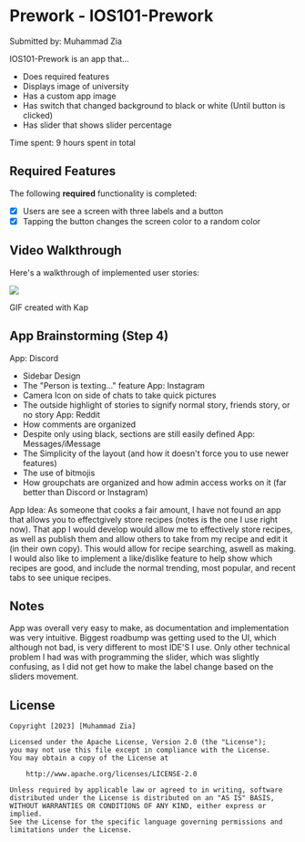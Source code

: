 # Prework - IOS101-Prework

Submitted by: Muhammad Zia

IOS101-Prework is an app that...
- Does required features
- Displays image of university
- Has a custom app image
- Has switch that changed background to black or white (Until button is clicked)
- Has slider that shows slider percentage

Time spent: 9 hours spent in total

## Required Features

The following **required** functionality is completed:

- [x] Users are see a screen with three labels and a button
- [x] Tapping the button changes the screen color to a random color
 
## Video Walkthrough

Here's a walkthrough of implemented user stories:

<img src="https://github.com/MudassarZia/IOS101/blob/main/IOS101-Prework/04e26d7e-511f-4c6d-a9ea-5efd418de5f0.gif">

<!-- Replace this with whatever GIF tool you used! -->
GIF created with Kap  
<!-- Recommended tools:
[Kap](https://getkap.co/) for macOS
[ScreenToGif](https://www.screentogif.com/) for Windows
[peek](https://github.com/phw/peek) for Linux. -->

## App Brainstorming (Step 4)
App: Discord
  - Sidebar Design
  - The "Person is texting..." feature
App: Instagram
  - Camera Icon on side of chats to take quick pictures
  - The outside highlight of stories to signify normal story, friends story, or no story
App: Reddit
  - How comments are organized
  - Despite only using black, sections are still easily defined
App: Messages/iMessage
  - The Simplicity of the layout (and how it doesn't force you to use newer features)
  - The use of bitmojis
  - How groupchats are organized and how admin access works on it (far better than Discord or Instagram)

App Idea: As someone that cooks a fair amount, I have not found an app that allows you to effectgively store recipes (notes is the one I use right now). That app I would develop would allow me to effectively store recipes, as well as publish them and allow others to take from my recipe and edit it (in their own copy). This would allow for recipe searching, aswell as making. I would also like to implement a like/dislike feature to help show which recipes are good, and include the normal trending, most popular, and recent tabs to see unique recipes.

## Notes

App was overall very easy to make, as documentation and implementation was very intuitive. Biggest roadbump was getting used to the UI, which although not bad, is very different to most IDE'S I use. Only other technical problem I had was with programming the slider, which was slightly confusing, as I did not get how to make the label change based on the sliders movement.

## License

    Copyright [2023] [Muhammad Zia]

    Licensed under the Apache License, Version 2.0 (the "License");
    you may not use this file except in compliance with the License.
    You may obtain a copy of the License at

        http://www.apache.org/licenses/LICENSE-2.0

    Unless required by applicable law or agreed to in writing, software
    distributed under the License is distributed on an "AS IS" BASIS,
    WITHOUT WARRANTIES OR CONDITIONS OF ANY KIND, either express or implied.
    See the License for the specific language governing permissions and
    limitations under the License.


